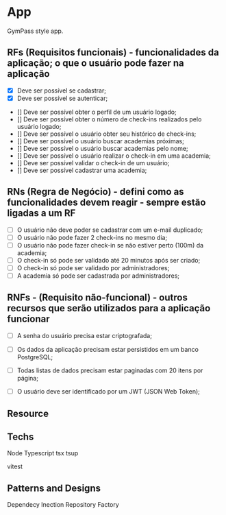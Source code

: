 # App

GymPass style app.

## RFs (Requisitos funcionais) - funcionalidades da aplicação; o que o usuário pode fazer na aplicação

  - [x] Deve ser possível se cadastrar;
  - [x] Deve ser possível se autenticar;
  - [] Deve ser possível obter o perfil de um usuário logado;
  - [] Deve ser possível obter o número de check-ins realizados pelo usuário logado;
  - [] Deve ser possível o usuário obter seu histórico de check-ins;
  - [] Deve ser possível o usuário buscar academias próximas;
  - [] Deve ser possível o usuário buscar academias pelo nome;
  - [] Deve ser possível o usuário realizar o check-in em uma academia;
  - [] Deve ser possível validar o check-in de um usuário;
  - [] Deve ser possível cadastrar uma academia;


## RNs (Regra de Negócio) - defini como as funcionalidades devem reagir - sempre estão ligadas a um RF
- [ ] O usuário não deve poder se cadastrar com um e-mail duplicado;
- [ ] O usuário não pode fazer 2 check-ins no mesmo dia;
- [ ] O usuário não pode fazer check-in se não estiver perto (100m) da academia;
- [ ] O check-in só pode ser validado até 20 minutos após ser criado;
- [ ] O check-in só pode ser validado por administradores;
- [ ] A academia só pode ser cadastrada por administradores;

## RNFs - (Requisito não-funcional) - outros recursos que serão utilizados para a aplicação funcionar

- [ ] A senha do usuário precisa estar criptografada;
- [ ] Os dados da aplicação precisam estar persistidos em um banco PostgreSQL;
- [ ] Todas listas de dados precisam estar paginadas com 20 itens por página;
- [ ] O usuário deve ser identificado por um JWT (JSON Web Token);


## Resource


## Techs

Node
Typescript
tsx
tsup

vitest

## Patterns and Designs

Dependecy Inection
Repository
Factory